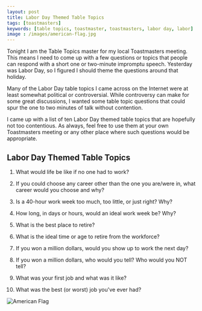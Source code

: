 ```yaml
---
layout: post
title: Labor Day Themed Table Topics
tags: [toastmasters]
keywords: [table topics, toastmaster, toastmasters, labor day, labor]
image : /images/american-flag.jpg
---
```


Tonight I am the Table Topics master for my local Toastmasters meeting. This means I need to come up with a few questions or topics that people can respond with a short one or two-minute impromptu speech. Yesterday was Labor Day, so I figured I should theme the questions around that holiday.

Many of the Labor Day table topics I came across on the Internet were at least somewhat political or controversial. While controversy can make for some great discussions, I wanted some table topic questions that could spur the one to two minutes of talk without contention.

I came up with a list of ten Labor Day themed table topics that are hopefully not too contentious. As always, feel free to use them at your own Toastmasters meeting or any other place where such questions would be appropriate.

## Labor Day Themed Table Topics

1. What would life be like if no one had to work?

2. If you could choose any career other than the one you are/were in, what career would you choose and why?

3. Is a 40-hour work week too much, too little, or just right? Why?

4. How long, in days or hours, would an ideal work week be? Why?

5. What is the best place to retire?

6. What is the ideal time or age to retire from the workforce?

7. If you won a million dollars, would you show up to work the next day?

8. If you won a million dollars, who would you tell? Who would you NOT tell?

9. What was your first job and what was it like?

10. What was the best (or worst) job you've ever had?

![American Flag](/images/american-flag.jpg)
